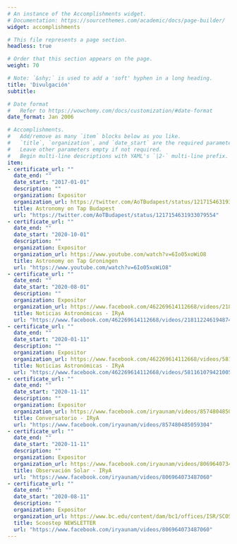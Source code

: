 ```yaml
---
# An instance of the Accomplishments widget.
# Documentation: https://sourcethemes.com/academic/docs/page-builder/
widget: accomplishments

# This file represents a page section.
headless: true

# Order that this section appears on the page.
weight: 70

# Note: `&shy;` is used to add a 'soft' hyphen in a long heading.
title: 'Divulgación'
subtitle:

# Date format
#   Refer to https://wowchemy.com/docs/customization/#date-format
date_format: Jan 2006

# Accomplishments.
#   Add/remove as many `item` blocks below as you like.
#   `title`, `organization`, and `date_start` are the required parameters.
#   Leave other parameters empty if not required.
#   Begin multi-line descriptions with YAML's `|2-` multi-line prefix.
item:
- certificate_url: ""
  date_end: ""
  date_start: "2017-01-01"
  description: ""
  organization: Expositor
  organization_url: https://twitter.com/AoTBudapest/status/1217154631933079554
  title: Astronomy on Tap Budapest
  url: "https://twitter.com/AoTBudapest/status/1217154631933079554"
- certificate_url: ""
  date_end: ""
  date_start: "2020-10-01"
  description: ""
  organization: Expositor
  organization_url: https://www.youtube.com/watch?v=6Io05xoWiO8
  title: Astronomy on Tap Groningen
  url: "https://www.youtube.com/watch?v=6Io05xoWiO8"
- certificate_url: ""
  date_end: ""
  date_start: "2020-08-01"
  description: ""
  organization: Expositor
  organization_url: https://www.facebook.com/462269614112668/videos/218112246194874
  title: Noticias Astronómicas - IRyA
  url: "https://www.facebook.com/462269614112668/videos/218112246194874"
- certificate_url: ""
  date_end: ""
  date_start: "2020-01-11"
  description: ""
  organization: Expositor
  organization_url: https://www.facebook.com/462269614112668/videos/581161079421005
  title: Noticias Astronómicas - IRyA
  url: "https://www.facebook.com/462269614112668/videos/581161079421005"
- certificate_url: ""
  date_end: ""
  date_start: "2020-11-11"
  description: ""
  organization: Expositor
  organization_url: https://www.facebook.com/iryaunam/videos/857480485059304
  title: Conversatorio - IRyA
  url: "https://www.facebook.com/iryaunam/videos/857480485059304"
- certificate_url: ""
  date_end: ""
  date_start: "2020-11-11"
  description: ""
  organization: Expositor
  organization_url: https://www.facebook.com/iryaunam/videos/806964073487060
  title: Observación Solar - IRyA
  url: "https://www.facebook.com/iryaunam/videos/806964073487060"
- certificate_url: ""
  date_end: ""
  date_start: "2020-08-11"
  description: ""
  organization: Expositor
  organization_url: https://www.bc.edu/content/dam/bc1/offices/ISR/SCOSTEP/Multimedia/newsletterarchive/SCOSTEP_PRESTO_Newsletter_Vol23_high_reso.pdf
  title: Scoostep NEWSLETTER
  url: "https://www.facebook.com/iryaunam/videos/806964073487060"
---
```

